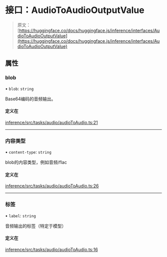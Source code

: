 # 接口：AudioToAudioOutputValue

> 原文：[https://huggingface.co/docs/huggingface.js/inference/interfaces/AudioToAudioOutputValue](https://huggingface.co/docs/huggingface.js/inference/interfaces/AudioToAudioOutputValue)

## 属性

### blob

• `blob`: `string`

Base64编码的音频输出。

#### 定义在

[inference/src/tasks/audio/audioToAudio.ts:21](https://github.com/huggingface/huggingface.js/blob/main/packages/inference/src/tasks/audio/audioToAudio.ts#L21)

* * *

### 内容类型

• `content-type`: `string`

blob的内容类型，例如音频/flac

#### 定义在

[inference/src/tasks/audio/audioToAudio.ts:26](https://github.com/huggingface/huggingface.js/blob/main/packages/inference/src/tasks/audio/audioToAudio.ts#L26)

* * *

### 标签

• `label`: `string`

音频输出的标签（特定于模型）

#### 定义在

[inference/src/tasks/audio/audioToAudio.ts:16](https://github.com/huggingface/huggingface.js/blob/main/packages/inference/src/tasks/audio/audioToAudio.ts#L16)
